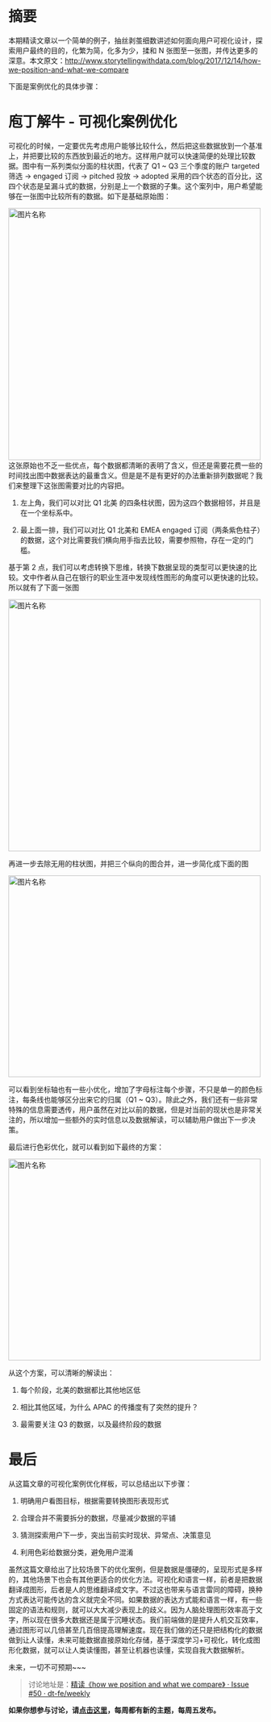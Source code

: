 # 摘要
本期精读文章以一个简单的例子，抽丝剥茧细数讲述如何面向用户可视化设计，探索用户最终的目的，化繁为简，化多为少，揉和 N 张图至一张图，并传达更多的深意。本文原文：http://www.storytellingwithdata.com/blog/2017/12/14/how-we-position-and-what-we-compare

下面是案例优化的具体步骤：
# 庖丁解牛 - 可视化案例优化
可视化的时候，一定要优先考虑用户能够比较什么，然后把这些数据放到一个基准上，并把要比较的东西放到最近的地方。这样用户就可以快速简便的处理比较数据。图中有一系列类似分面的柱状图，代表了 Q1 ~ Q3 三个季度的账户 targeted 筛选 -> engaged 订阅 -> pitched 投放 -> adopted 采用的四个状态的百分比，这四个状态是呈漏斗式的数据，分别是上一个数据的子集。这个案列中，用户希望能够在一张图中比较所有的数据。如下是基础原始图：
<div>
<img src="http://images2017.cnblogs.com/blog/395937/201712/395937-20171224171406912-710179221.png" width = "500" height = "500" alt="图片名称" align=center />
</div>
这张原始也不乏一些优点，每个数据都清晰的表明了含义，但还是需要花费一些的时间找出图中数据表达的最重含义。但是是不是有更好的办法重新排列数据呢？我们来整理下这张图需要对比的内容把。

1. 左上角，我们可以对比 Q1 北美 的四条柱状图，因为这四个数据相邻，并且是在一个坐标系中。

2. 最上面一排，我们可以对比 Q1 北美和 EMEA engaged 订阅（两条紫色柱子）的数据，这个对比需要我们横向用手指去比较，需要参照物，存在一定的门槛。

基于第 2 点，我们可以考虑转换下思维，转换下数据呈现的类型可以更快速的比较。文中作者从自己在银行的职业生涯中发现线性图形的角度可以更快速的比较。所以就有了下面一张图
<div>
<img src="http://images2017.cnblogs.com/blog/395937/201712/395937-20171224215602928-500155458.png" width = "500" height = "500" alt="图片名称" align=center />
</div>

再进一步去除无用的柱状图，并把三个纵向的图合并，进一步简化成下面的图
<div>
<img src="http://images2017.cnblogs.com/blog/395937/201712/395937-20171224220333662-1259364001.png" width = "500" height = "400" alt="图片名称" align=center />
</div>

可以看到坐标轴也有一些小优化，增加了字母标注每个步骤，不只是单一的颜色标注，每条线也能够区分出来它的归属（Q1 ~ Q3）。除此之外，我们还有一些非常特殊的信息需要透传，用户虽然在对比以前的数据，但是对当前的现状也是非常关注的，所以增加一些额外的实时信息以及数据解读，可以辅助用户做出下一步决策。

最后进行色彩优化，就可以看到如下最终的方案：
<div>
<img src="http://images2017.cnblogs.com/blog/395937/201712/395937-20171224220626350-419111693.png" width = "500" height = "400" alt="图片名称" align=center />
</div>

从这个方案，可以清晰的解读出：

1. 每个阶段，北美的数据都比其他地区低

2. 相比其他区域，为什么 APAC 的传播度有了突然的提升？

3. 最需要关注 Q3 的数据，以及最终阶段的数据

# 最后
从这篇文章的可视化案例优化样板，可以总结出以下步骤：

1. 明确用户看图目标，根据需要转换图形表现形式

2. 合理合并不需要拆分的数据，尽量减少数据的平铺

3. 猜测探索用户下一步，突出当前实时现状、异常点、决策意见

4. 利用色彩给数据分类，避免用户混淆

虽然这篇文章给出了比较场景下的优化案例，但是数据是僵硬的，呈现形式是多样的，其他场景下也会有其他更适合的优化方法。可视化和语言一样，前者是把数据翻译成图形，后者是人的思维翻译成文字。不过这也带来与语言雷同的障碍，换种方式表达可能传达的含义就完全不同。如果数据的表达方式能和语言一样，有一些固定的语法和规则，就可以大大减少表现上的歧义。因为人脑处理图形效率高于文字，所以现在很多大数据还是属于沉睡状态。我们前端做的是提升人机交互效率，通过图形可以几倍甚至几百倍提高理解速度。现在我们做的还只是把结构化的数据做到让人读懂，未来可能数据直接原始化存储，基于深度学习+可视化，转化成图形化数据，就可以让人类读懂图，甚至让机器也读懂，实现自我大数据解析。

未来，一切不可预期~~~

> 讨论地址是：[精读《how we position and what we compare》 · Issue #50 · dt-fe/weekly](https://github.com/dt-fe/weekly/issues/50)

**如果你想参与讨论，请[点击这里](https://github.com/dt-fe/weekly)，每周都有新的主题，每周五发布。**
